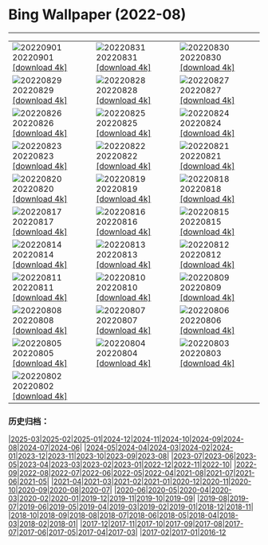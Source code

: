 # Bing Wallpaper (2022-08)
**************

<table><tr><td><img class="wallpaper" src="https://www.bing.com/th?id=OHR.WildlifeCrossing_DE-DE6412907106_1920x1080.jpg" alt="20220901"> 20220901 <a class="wallpaper_link" href="https://www.bing.com/th?id=OHR.WildlifeCrossing_DE-DE6412907106_UHD.jpg">[download 4k]</a></td><td><img class="wallpaper" src="https://www.bing.com/th?id=OHR.BlueLinckia_DE-DE6277046584_1920x1080.jpg" alt="20220831"> 20220831 <a class="wallpaper_link" href="https://www.bing.com/th?id=OHR.BlueLinckia_DE-DE6277046584_UHD.jpg">[download 4k]</a></td><td><img class="wallpaper" src="https://www.bing.com/th?id=OHR.Migliarino_DE-DE5935991666_1920x1080.jpg" alt="20220830"> 20220830 <a class="wallpaper_link" href="https://www.bing.com/th?id=OHR.Migliarino_DE-DE5935991666_UHD.jpg">[download 4k]</a></td></tr><tr><td><img class="wallpaper" src="https://www.bing.com/th?id=OHR.HausbooteHamburg_DE-DE5767379352_1920x1080.jpg" alt="20220829"> 20220829 <a class="wallpaper_link" href="https://www.bing.com/th?id=OHR.HausbooteHamburg_DE-DE5767379352_UHD.jpg">[download 4k]</a></td><td><img class="wallpaper" src="https://www.bing.com/th?id=OHR.EstoniaBaltic_DE-DE4976771682_1920x1080.jpg" alt="20220828"> 20220828 <a class="wallpaper_link" href="https://www.bing.com/th?id=OHR.EstoniaBaltic_DE-DE4976771682_UHD.jpg">[download 4k]</a></td><td><img class="wallpaper" src="https://www.bing.com/th?id=OHR.MSHV_DE-DE4587986859_1920x1080.jpg" alt="20220827"> 20220827 <a class="wallpaper_link" href="https://www.bing.com/th?id=OHR.MSHV_DE-DE4587986859_UHD.jpg">[download 4k]</a></td></tr><tr><td><img class="wallpaper" src="https://www.bing.com/th?id=OHR.PeljesacWind_DE-DE4404788622_1920x1080.jpg" alt="20220826"> 20220826 <a class="wallpaper_link" href="https://www.bing.com/th?id=OHR.PeljesacWind_DE-DE4404788622_UHD.jpg">[download 4k]</a></td><td><img class="wallpaper" src="https://www.bing.com/th?id=OHR.KoelnRheinDom_DE-DE6331737573_1920x1080.jpg" alt="20220825"> 20220825 <a class="wallpaper_link" href="https://www.bing.com/th?id=OHR.KoelnRheinDom_DE-DE6331737573_UHD.jpg">[download 4k]</a></td><td><img class="wallpaper" src="https://www.bing.com/th?id=OHR.WheatField_DE-DE5853700113_1920x1080.jpg" alt="20220824"> 20220824 <a class="wallpaper_link" href="https://www.bing.com/th?id=OHR.WheatField_DE-DE5853700113_UHD.jpg">[download 4k]</a></td></tr><tr><td><img class="wallpaper" src="https://www.bing.com/th?id=OHR.MentonFrance_DE-DE5707526244_1920x1080.jpg" alt="20220823"> 20220823 <a class="wallpaper_link" href="https://www.bing.com/th?id=OHR.MentonFrance_DE-DE5707526244_UHD.jpg">[download 4k]</a></td><td><img class="wallpaper" src="https://www.bing.com/th?id=OHR.TenderMoment_DE-DE5535458327_1920x1080.jpg" alt="20220822"> 20220822 <a class="wallpaper_link" href="https://www.bing.com/th?id=OHR.TenderMoment_DE-DE5535458327_UHD.jpg">[download 4k]</a></td><td><img class="wallpaper" src="https://www.bing.com/th?id=OHR.CostadaMorte_DE-DE5293091032_1920x1080.jpg" alt="20220821"> 20220821 <a class="wallpaper_link" href="https://www.bing.com/th?id=OHR.CostadaMorte_DE-DE5293091032_UHD.jpg">[download 4k]</a></td></tr><tr><td><img class="wallpaper" src="https://www.bing.com/th?id=OHR.BearProof_DE-DE4987066662_1920x1080.jpg" alt="20220820"> 20220820 <a class="wallpaper_link" href="https://www.bing.com/th?id=OHR.BearProof_DE-DE4987066662_UHD.jpg">[download 4k]</a></td><td><img class="wallpaper" src="https://www.bing.com/th?id=OHR.PenzancePool_DE-DE4346897781_1920x1080.jpg" alt="20220819"> 20220819 <a class="wallpaper_link" href="https://www.bing.com/th?id=OHR.PenzancePool_DE-DE4346897781_UHD.jpg">[download 4k]</a></td><td><img class="wallpaper" src="https://www.bing.com/th?id=OHR.SourHerring_DE-DE4199135506_1920x1080.jpg" alt="20220818"> 20220818 <a class="wallpaper_link" href="https://www.bing.com/th?id=OHR.SourHerring_DE-DE4199135506_UHD.jpg">[download 4k]</a></td></tr><tr><td><img class="wallpaper" src="https://www.bing.com/th?id=OHR.SyltNordseeHoernum_DE-DE3843030788_1920x1080.jpg" alt="20220817"> 20220817 <a class="wallpaper_link" href="https://www.bing.com/th?id=OHR.SyltNordseeHoernum_DE-DE3843030788_UHD.jpg">[download 4k]</a></td><td><img class="wallpaper" src="https://www.bing.com/th?id=OHR.GreatWhiteRoller_DE-DE3334467384_1920x1080.jpg" alt="20220816"> 20220816 <a class="wallpaper_link" href="https://www.bing.com/th?id=OHR.GreatWhiteRoller_DE-DE3334467384_UHD.jpg">[download 4k]</a></td><td><img class="wallpaper" src="https://www.bing.com/th?id=OHR.ChittorgarhFort_DE-DE3009681104_1920x1080.jpg" alt="20220815"> 20220815 <a class="wallpaper_link" href="https://www.bing.com/th?id=OHR.ChittorgarhFort_DE-DE3009681104_UHD.jpg">[download 4k]</a></td></tr><tr><td><img class="wallpaper" src="https://www.bing.com/th?id=OHR.PantherChameleon_DE-DE2792408250_1920x1080.jpg" alt="20220814"> 20220814 <a class="wallpaper_link" href="https://www.bing.com/th?id=OHR.PantherChameleon_DE-DE2792408250_UHD.jpg">[download 4k]</a></td><td><img class="wallpaper" src="https://www.bing.com/th?id=OHR.AquarioNatural_DE-DE2640178619_1920x1080.jpg" alt="20220813"> 20220813 <a class="wallpaper_link" href="https://www.bing.com/th?id=OHR.AquarioNatural_DE-DE2640178619_UHD.jpg">[download 4k]</a></td><td><img class="wallpaper" src="https://www.bing.com/th?id=OHR.AmboseliElephants_DE-DE2401775589_1920x1080.jpg" alt="20220812"> 20220812 <a class="wallpaper_link" href="https://www.bing.com/th?id=OHR.AmboseliElephants_DE-DE2401775589_UHD.jpg">[download 4k]</a></td></tr><tr><td><img class="wallpaper" src="https://www.bing.com/th?id=OHR.MtTsubakuro_DE-DE1405535505_1920x1080.jpg" alt="20220811"> 20220811 <a class="wallpaper_link" href="https://www.bing.com/th?id=OHR.MtTsubakuro_DE-DE1405535505_UHD.jpg">[download 4k]</a></td><td><img class="wallpaper" src="https://www.bing.com/th?id=OHR.AnniversaryJTNP_DE-DE1282961314_1920x1080.jpg" alt="20220810"> 20220810 <a class="wallpaper_link" href="https://www.bing.com/th?id=OHR.AnniversaryJTNP_DE-DE1282961314_UHD.jpg">[download 4k]</a></td><td><img class="wallpaper" src="https://www.bing.com/th?id=OHR.CuevaManos_DE-DE1136080000_1920x1080.jpg" alt="20220809"> 20220809 <a class="wallpaper_link" href="https://www.bing.com/th?id=OHR.CuevaManos_DE-DE1136080000_UHD.jpg">[download 4k]</a></td></tr><tr><td><img class="wallpaper" src="https://www.bing.com/th?id=OHR.RiesenlauchAllium_DE-DE1005580309_1920x1080.jpg" alt="20220808"> 20220808 <a class="wallpaper_link" href="https://www.bing.com/th?id=OHR.RiesenlauchAllium_DE-DE1005580309_UHD.jpg">[download 4k]</a></td><td><img class="wallpaper" src="https://www.bing.com/th?id=OHR.SpringPoint_DE-DE0813252854_1920x1080.jpg" alt="20220807"> 20220807 <a class="wallpaper_link" href="https://www.bing.com/th?id=OHR.SpringPoint_DE-DE0813252854_UHD.jpg">[download 4k]</a></td><td><img class="wallpaper" src="https://www.bing.com/th?id=OHR.EsPantaleu_DE-DE0677357046_1920x1080.jpg" alt="20220806"> 20220806 <a class="wallpaper_link" href="https://www.bing.com/th?id=OHR.EsPantaleu_DE-DE0677357046_UHD.jpg">[download 4k]</a></td></tr><tr><td><img class="wallpaper" src="https://www.bing.com/th?id=OHR.MilitaryTattoo_DE-DE0474643888_1920x1080.jpg" alt="20220805"> 20220805 <a class="wallpaper_link" href="https://www.bing.com/th?id=OHR.MilitaryTattoo_DE-DE0474643888_UHD.jpg">[download 4k]</a></td><td><img class="wallpaper" src="https://www.bing.com/th?id=OHR.BangladeshWaterLilies_DE-DE0359774849_1920x1080.jpg" alt="20220804"> 20220804 <a class="wallpaper_link" href="https://www.bing.com/th?id=OHR.BangladeshWaterLilies_DE-DE0359774849_UHD.jpg">[download 4k]</a></td><td><img class="wallpaper" src="https://www.bing.com/th?id=OHR.BoltenhagenBoote_DE-DE0219277516_1920x1080.jpg" alt="20220803"> 20220803 <a class="wallpaper_link" href="https://www.bing.com/th?id=OHR.BoltenhagenBoote_DE-DE0219277516_UHD.jpg">[download 4k]</a></td></tr><tr><td><img class="wallpaper" src="https://www.bing.com/th?id=OHR.HickmanBridge_DE-DE9976205458_1920x1080.jpg" alt="20220802"> 20220802 <a class="wallpaper_link" href="https://www.bing.com/th?id=OHR.HickmanBridge_DE-DE9976205458_UHD.jpg">[download 4k]</a></td><td></td><td></td></tr></table>

### 历史归档：

|[2025-03](/../2025-03/2025-03.md)|[2025-02](/../2025-02/2025-02.md)|[2025-01](/../2025-01/2025-01.md)|[2024-12](/../2024-12/2024-12.md)|[2024-11](/../2024-11/2024-11.md)|[2024-10](/../2024-10/2024-10.md)|[2024-09](/../2024-09/2024-09.md)|[2024-08](/../2024-08/2024-08.md)|[2024-07](/../2024-07/2024-07.md)|[2024-06](/../2024-06/2024-06.md)|
|[2024-05](/../2024-05/2024-05.md)|[2024-04](/../2024-04/2024-04.md)|[2024-03](/../2024-03/2024-03.md)|[2024-02](/../2024-02/2024-02.md)|[2024-01](/../2024-01/2024-01.md)|[2023-12](/../2023-12/2023-12.md)|[2023-11](/../2023-11/2023-11.md)|[2023-10](/../2023-10/2023-10.md)|[2023-09](/../2023-09/2023-09.md)|[2023-08](/../2023-08/2023-08.md)|
|[2023-07](/../2023-07/2023-07.md)|[2023-06](/../2023-06/2023-06.md)|[2023-05](/../2023-05/2023-05.md)|[2023-04](/../2023-04/2023-04.md)|[2023-03](/../2023-03/2023-03.md)|[2023-02](/../2023-02/2023-02.md)|[2023-01](/../2023-01/2023-01.md)|[2022-12](/../2022-12/2022-12.md)|[2022-11](/../2022-11/2022-11.md)|[2022-10](/../2022-10/2022-10.md)|
|[2022-09](/../2022-09/2022-09.md)|[2022-08](/2022-08.md)|[2022-07](/../2022-07/2022-07.md)|[2022-06](/../2022-06/2022-06.md)|[2022-05](/../2022-05/2022-05.md)|[2022-04](/../2022-04/2022-04.md)|[2021-08](/../2021-08/2021-08.md)|[2021-07](/../2021-07/2021-07.md)|[2021-06](/../2021-06/2021-06.md)|[2021-05](/../2021-05/2021-05.md)|
|[2021-04](/../2021-04/2021-04.md)|[2021-03](/../2021-03/2021-03.md)|[2021-02](/../2021-02/2021-02.md)|[2021-01](/../2021-01/2021-01.md)|[2020-12](/../2020-12/2020-12.md)|[2020-11](/../2020-11/2020-11.md)|[2020-10](/../2020-10/2020-10.md)|[2020-09](/../2020-09/2020-09.md)|[2020-08](/../2020-08/2020-08.md)|[2020-07](/../2020-07/2020-07.md)|
|[2020-06](/../2020-06/2020-06.md)|[2020-05](/../2020-05/2020-05.md)|[2020-04](/../2020-04/2020-04.md)|[2020-03](/../2020-03/2020-03.md)|[2020-02](/../2020-02/2020-02.md)|[2020-01](/../2020-01/2020-01.md)|[2019-12](/../2019-12/2019-12.md)|[2019-11](/../2019-11/2019-11.md)|[2019-10](/../2019-10/2019-10.md)|[2019-09](/../2019-09/2019-09.md)|
|[2019-08](/../2019-08/2019-08.md)|[2019-07](/../2019-07/2019-07.md)|[2019-06](/../2019-06/2019-06.md)|[2019-05](/../2019-05/2019-05.md)|[2019-04](/../2019-04/2019-04.md)|[2019-03](/../2019-03/2019-03.md)|[2019-02](/../2019-02/2019-02.md)|[2019-01](/../2019-01/2019-01.md)|[2018-12](/../2018-12/2018-12.md)|[2018-11](/../2018-11/2018-11.md)|
|[2018-10](/../2018-10/2018-10.md)|[2018-09](/../2018-09/2018-09.md)|[2018-08](/../2018-08/2018-08.md)|[2018-07](/../2018-07/2018-07.md)|[2018-06](/../2018-06/2018-06.md)|[2018-05](/../2018-05/2018-05.md)|[2018-04](/../2018-04/2018-04.md)|[2018-03](/../2018-03/2018-03.md)|[2018-02](/../2018-02/2018-02.md)|[2018-01](/../2018-01/2018-01.md)|
|[2017-12](/../2017-12/2017-12.md)|[2017-11](/../2017-11/2017-11.md)|[2017-10](/../2017-10/2017-10.md)|[2017-09](/../2017-09/2017-09.md)|[2017-08](/../2017-08/2017-08.md)|[2017-07](/../2017-07/2017-07.md)|[2017-06](/../2017-06/2017-06.md)|[2017-05](/../2017-05/2017-05.md)|[2017-04](/../2017-04/2017-04.md)|[2017-03](/../2017-03/2017-03.md)|
|[2017-02](/../2017-02/2017-02.md)|[2017-01](/../2017-01/2017-01.md)|[2016-12](/../2016-12/2016-12.md)